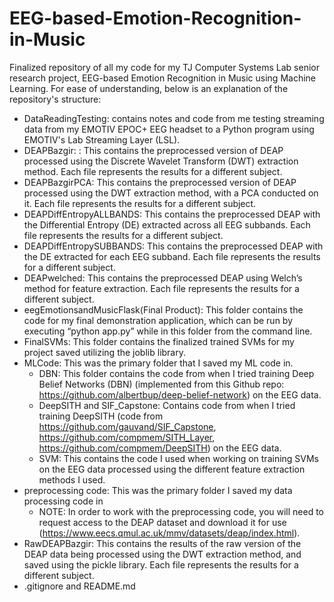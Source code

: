 # EEG-based-Emotion-Recognition-in-Music

Finalized repository of all my code for my TJ Computer Systems Lab senior research project, EEG-based Emotion Recognition in Music using Machine Learning. For ease of understanding, below is an explanation of the repository's structure:

- DataReadingTesting: contains notes and code from me testing streaming data from my EMOTIV EPOC+ EEG headset to a Python program using EMOTIV's Lab Streaming Layer (LSL).
- DEAPBazgir: : This contains the preprocessed version of DEAP processed using the Discrete Wavelet Transform (DWT) extraction method. Each file represents the results for a different subject.
- DEAPBazgirPCA: This contains the preprocessed version of DEAP processed using the DWT extraction method, with a PCA conducted on it. Each file represents the results for a different subject.
- DEAPDiffEntropyALLBANDS: This contains the preprocessed DEAP with the Differential Entropy (DE) extracted across all EEG subbands. Each file represents the results for a different subject.
- DEAPDiffEntropySUBBANDS: This contains the preprocessed DEAP with the DE extracted for each EEG subband. Each file represents the results for a different subject.
- DEAPwelched: This contains the preprocessed DEAP using Welch’s method for feature extraction. Each file represents the results for a different subject.
- eegEmotionsandMusicFlask(Final Product): This folder contains the code for my final demonstration application, which can be run by executing “python app.py” while in this folder from the command line.
- FinalSVMs: This folder contains the finalized trained SVMs for my project saved utilizing the joblib library.
- MLCode: This was the primary folder that I saved my ML code in.
  - DBN: This folder contains the code from when I tried training Deep Belief Networks (DBN) (implemented from this Github repo: https://github.com/albertbup/deep-belief-network) on the EEG data.
  - DeepSITH and SIF_Capstone: Contains code from when I tried training DeepSITH (code from https://github.com/gauvand/SIF_Capstone, https://github.com/compmem/SITH_Layer, https://github.com/compmem/DeepSITH) on the EEG data.
  - SVM: This contains the code I used when working on training SVMs on the EEG data processed using the different feature extraction methods I used.
- preprocessing code: This was the primary folder I saved my data processing code in
  - NOTE: In order to work with the preprocessing code, you will need to request access to the DEAP dataset and download it for use (https://www.eecs.qmul.ac.uk/mmv/datasets/deap/index.html).
- RawDEAPBazgir: This contains the results of the raw version of the DEAP data being processed using the DWT extraction method, and saved using the pickle library. Each file represents the results for a different subject.
- .gitignore and README.md
